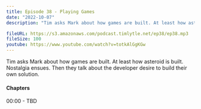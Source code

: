 ```yaml
---
title: Episode 38 - Playing Games
date: "2022-10-07"
description: "Tim asks Mark about how games are built. At least how asteroid is built. Nostalgia ensues. Then they talk about the developer desire to build their own solution."

fileURL: https://s3.amazonaws.com/podcast.timlytle.net/ep38/ep38.mp3
fileSize: 100
youtube: https://www.youtube.com/watch?v=totkAlGgKGw
---
```


Tim asks Mark about how games are built. At least how asteroid is built. Nostalgia ensues. Then they talk about the developer desire to build their own solution.

#### Chapters

00:00 - TBD  
